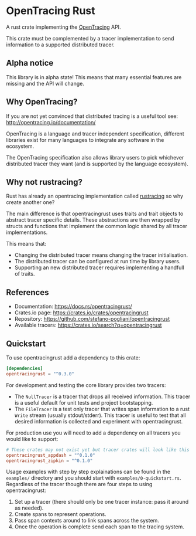 OpenTracing Rust
================
A rust crate implementing the [OpenTracing](http://opentracing.io/) API.

This crate must be complemented by a tracer implementation to send
information to a supported distributed tracer.

Alpha notice
------------
This library is in alpha state!
This means that many essential features are missing and the API will change.


Why OpenTracing?
----------------
If you are not yet convinced that distributed tracing is a useful tool see:
http://opentracing.io/documentation/

OpenTracing is a language and tracer independent specification, different
libraries exist for many languages to integrate any software in the ecosystem.

The OpenTracing specification also allows library users to pick whichever
distributed tracer they want (and is supported by the language ecosystem).


Why not rustracing?
-------------------
Rust has already an opentracing implementation called
[rustracing](https://crates.io/crates/rustracing) so why create another one?

The main difference is that opentracingrust uses traits and trait objects
to abstract tracer specific details.
These abstractions are then wrapped by structs and functions that implement
the common logic shared by all tracer implementations.

This means that:

  * Changing the distributed tracer means changing the tracer initialisation.
  * The distributed tracer can be configured at run time by library users.
  * Supporting an new distributed tracer requires implementing a handfull of traits.


References
----------

  * Documentation: https://docs.rs/opentracingrust/
  * Crates.io page: https://crates.io/crates/opentracingrust
  * Repository: https://github.com/stefano-pogliani/opentracingrust
  * Available tracers: https://crates.io/search?q=opentracingrust


Quickstart
----------
To use opentracingrust add a dependency to this crate:
```toml
[dependencies]
opentracingrust = "^0.3.0"
```

For development and testing the core library provides two tracers:

  * The `NullTracer` is a tracer that drops all received information.
    This tracer is a useful default for unit tests and project bootstapping.
  * The `FileTracer` is a test only tracer that writes span information to
    a rust `Write` stream (usually stdout/stderr).
    This tracer is useful to test that all desired information is collected
    and experiment with opentracingrust.

For production use you will need to add a dependency on
all tracers you would like to support:
```toml
# These crates may not exist yet but tracer crates will look like this
opentracingrust_appdash = "^0.1.0"
opentracingrust_zipkin = "^0.1.0"
```

Usage examples with step by step explainations can be found in the `examples/`
directory and you should start with `examples/0-quickstart.rs`.
Regardless of the tracer though there are four steps to using opentracingrust:

  1. Set up a tracer (there should only be one tracer instance: pass it around as needed).
  2. Create spans to represent operations.
  3. Pass span contexts around to link spans across the system.
  4. Once the operation is complete send each span to the tracing system.

